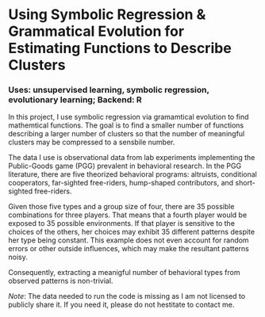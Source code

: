 # Using Symbolic Regression & Grammatical Evolution for Estimating Functions to Describe Clusters

### Uses: unsupervised learning, symbolic regression, evolutionary learning; Backend: R

In this project, I use symbolic regression via gramamtical evolution to find mathemtical functions.
The goal is to find a smaller number of functions describing a larger number of clusters so that the number of meaningful clusters may be compressed to a sensbile number.

The data I use is observational data from lab experiments implementing the Public-Goods game (PGG) prevalent in behavioral research.
In the PGG literature, there are five theorized behavioral programs: altruists, conditional cooperators, far-sighted free-riders, hump-shaped contributors, and short-sighted free-riders.

Given those five types and a group size of four, there are 35 possible combinations for three players.
That means that a fourth player would be exposed to 35 possible environments.
If that player is sensitive to the choices of the others, her choices may exhibit 35 different patterns despite her type being constant.
This example does not even account for random errors or other outside influences, which may make the resultant patterns noisy.

Consequently, extracting a meanigful number of behavioral types from observed patterns is non-trivial.

*Note*: The data needed to run the code is missing as I am not licensed to publicly share it. If you need it, please do not hestitate to contact me.
